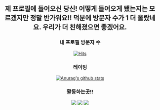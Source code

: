 <!--
**minmoong/minmoong** is a ✨ _special_ ✨ repository because its `README.md` (this file) appears on your GitHub profile.

Here are some ideas to get you started:

- 🔭 I’m currently working on ...
- 🌱 I’m currently learning ...
- 👯 I’m looking to collaborate on ...
- 🤔 I’m looking for help with ...
- 💬 Ask me about ...
- 📫 How to reach me: ...
- 😄 Pronouns: ...
- ⚡ Fun fact: ...
-->

  <div align=center>
  
  ## 제 프로필에 들어오신 당신! 어떻게 들어오게 됐는지는 모르겠지만 정말 반가워요!! 덕분에 방문자 수가 1 더 올랐네요. 우리가 더 친해졌으면 좋겠어요.
  ### 내 프로필 방문자 수
  [![Hits](https://hits.seeyoufarm.com/api/count/incr/badge.svg?url=https%3A%2F%2Fgithub.com%2Fminmoong)](https://hits.seeyoufarm.com)
  
  </div>
  
  <div align=center>
  
  ### 레이팅
  [![Anurag's github stats](https://github-readme-stats.vercel.app/api?username=minmoong)](https://github.com/anuraghazra/github-readme-stats)
  
  </div>
  
  <div align=center>
  
  ### 활동하는곳!!
  
<a href="https://www.youtube.com/channel/UCNkdgxDSgQMgUWashOG6GQg" target="_blank"><img src="https://img.shields.io/badge/유튜브-ff0000?style=flat-square&logo=YouTube&logoColor=white"/></a> <a href="https://www.facebook.com/profile.php?id=100056053027942" target="_blank"><img src="https://img.shields.io/badge/페북-1b74e4?style=flat-square&logo=Facebook&logoColor=white"/></a> <img src="https://img.shields.io/badge/디스코드-6f84d2?style=flat-square&logo=Discord&logoColor=white"/>
  
  </div>
